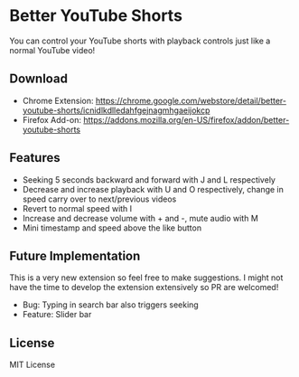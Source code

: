 # Better YouTube Shorts

You can control your YouTube shorts with playback controls just like a normal YouTube video!

## Download

* Chrome Extension: https://chrome.google.com/webstore/detail/better-youtube-shorts/icnidlkdlledahfgejnagmhgaeijokcp
* Firefox Add-on: https://addons.mozilla.org/en-US/firefox/addon/better-youtube-shorts

## Features
* Seeking 5 seconds backward and forward with J and L respectively
* Decrease and increase playback with U and O respectively, change in speed carry over to next/previous videos
* Revert to normal speed with I
* Increase and decrease volume with + and -, mute audio with M
* Mini timestamp and speed above the like button

## Future Implementation
This is a very new extension so feel free to make suggestions. I might not have the time to develop the extension extensively so PR are welcomed!
* Bug: Typing in search bar also triggers seeking
* Feature: Slider bar

## License

MIT License
